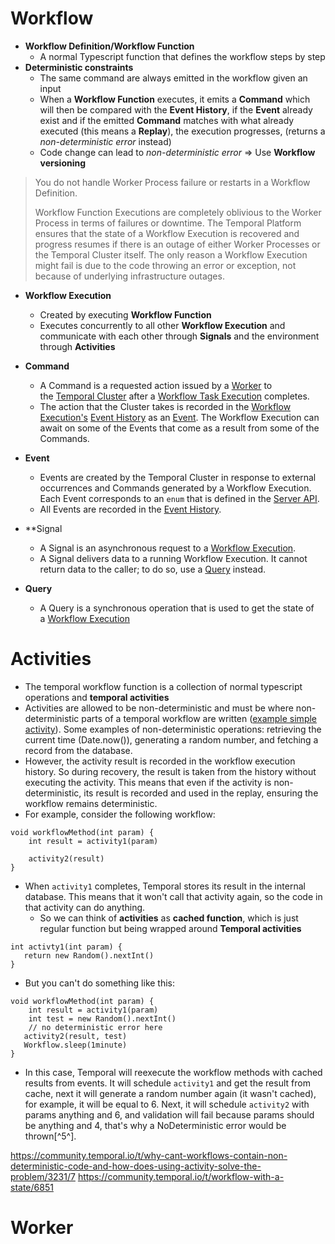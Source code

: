 # Workflow

- **Workflow Definition/Workflow Function**
	- A normal Typescript function that defines the workflow steps by step
- **Deterministic constraints**
	- The same command are always emitted in the workflow given an input
	- When a  **Workflow Function** executes, it emits a **Command** which will then be compared with the **Event History**, if the **Event** already exist and if the emitted **Command** matches with what already executed (this means a **Replay**), the execution progresses, (returns a *non-deterministic error* instead)
	- Code change can lead to *non-deterministic error* => Use **Workflow versioning**


>You do not handle Worker Process failure or restarts in a Workflow Definition.
>
>Workflow Function Executions are completely oblivious to the Worker Process in terms of failures or downtime. The Temporal Platform ensures that the state of a Workflow Execution is recovered and progress resumes if there is an outage of either Worker Processes or the Temporal Cluster itself. The only reason a Workflow Execution might fail is due to the code throwing an error or exception, not because of underlying infrastructure outages.

- **Workflow Execution**
	- Created by executing **Workflow Function** 
	- Executes concurrently to all other **Workflow Execution** and communicate with each other through **Signals** and the environment through **Activities**

- **Command**
	- A Command is a requested action issued by a [Worker](https://docs.temporal.io/workers#worker) to the [Temporal Cluster](https://docs.temporal.io/clusters) after a [Workflow Task Execution](https://docs.temporal.io/workers#workflow-task-execution) completes.
	- The action that the Cluster takes is recorded in the [Workflow Execution's](https://docs.temporal.io/workflows?basic-workflow-definition=typescript#workflow-execution) [Event History](https://docs.temporal.io/workflows?basic-workflow-definition=typescript#event-history) as an [Event](https://docs.temporal.io/workflows?basic-workflow-definition=typescript#event). The Workflow Execution can await on some of the Events that come as a result from some of the Commands.
- **Event**
	- Events are created by the Temporal Cluster in response to external occurrences and Commands generated by a Workflow Execution. Each Event corresponds to an `enum` that is defined in the [Server API](https://github.com/temporalio/api/blob/master/temporal/api/enums/v1/event_type.proto).
	- All Events are recorded in the [Event History](https://docs.temporal.io/workflows?basic-workflow-definition=typescript#event-history).
- **Signal
	- A Signal is an asynchronous request to a [Workflow Execution](https://docs.temporal.io/workflows?basic-workflow-definition=typescript#workflow-execution).
	- A Signal delivers data to a running Workflow Execution. It cannot return data to the caller; to do so, use a [Query](https://docs.temporal.io/workflows?basic-workflow-definition=typescript#query) instead.
- **Query**
	- A Query is a synchronous operation that is used to get the state of a [Workflow Execution](https://docs.temporal.io/workflows?basic-workflow-definition=typescript#workflow-execution)

# Activities
- The temporal workflow function is a collection of normal typescript operations and **temporal activities**
- Activities are allowed to be non-deterministic and must be where non-deterministic parts of a temporal workflow are written ([example simple activity](https://github.com/tryretool/retool_development/blob/2a1847b32905f081fab9b44b6fd60c99ab866a5a/backend/src/temporal/workflowsExecutor/internalActivities.ts#L204 "https://github.com/tryretool/retool_development/blob/2a1847b32905f081fab9b44b6fd60c99ab866a5a/backend/src/temporal/workflowsExecutor/internalActivities.ts#L204")). Some examples of non-deterministic operations: retrieving the current time (Date.now()), generating a random number, and fetching a record from the database.
- However, the activity result is recorded in the workflow execution history. So during recovery, the result is taken from the history without executing the activity. This means that even if the activity is non-deterministic, its result is recorded and used in the replay, ensuring the workflow remains deterministic.
- For example, consider the following workflow:
```
void workflowMethod(int param) {
    int result = activity1(param)

    activity2(result)
}
```

- When `activity1` completes, Temporal stores its result in the internal database. This means that it won't call that activity again, so the code in that activity can do anything.
	- So we can think of **activities** as **cached function**, which is just regular function but being wrapped around **Temporal activities**
```
int activty1(int param) {
   return new Random().nextInt()
}
```

- But you can't do something like this:
```
void workflowMethod(int param) {
    int result = activity1(param)
    int test = new Random().nextInt()
    // no deterministic error here
   activity2(result, test)
   Workflow.sleep(1minute)
}
```
- In this case, Temporal will reexecute the workflow methods with cached results from events. It will schedule `activity1` and get the result from cache, next it will generate a random number again (it wasn't cached), for example, it will be equal to 6. Next, it will schedule `activity2` with params anything and 6, and validation will fail because params should be anything and 4, that's why a NoDeterministic error would be thrown[^5^].

https://community.temporal.io/t/why-cant-workflows-contain-non-deterministic-code-and-how-does-using-activity-solve-the-problem/3231/7
https://community.temporal.io/t/workflow-with-a-state/6851
# Worker